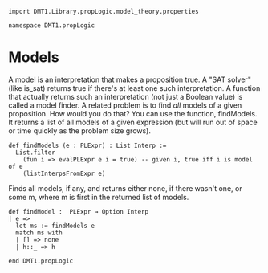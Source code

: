 ```lean
import DMT1.Library.propLogic.model_theory.properties

namespace DMT1.propLogic
```

# Models

A model is an interpretation that makes a proposition true.
A "SAT solver" (like is_sat) returns true if  there's at least
one such interpretation. A function that actually returns such
an interpretation (not just a Boolean value) is called a model
finder. A related problem is to find *all* models of a given
proposition. How would you do that? You can use the function,
findModels. It returns a list of all models of a given expression
(but will run out of space or time quickly as the problem size
grows).

```lean
def findModels (e : PLExpr) : List Interp :=
  List.filter
    (fun i => evalPLExpr e i = true) -- given i, true iff i is model of e
    (listInterpsFromExpr e)
```

Finds all models, if any, and returns either none, if there
wasn't one, or some m, where m is first in the returned list
of models.
```lean
def findModel :  PLExpr → Option Interp
| e =>
  let ms := findModels e
  match ms with
  | [] => none
  | h::_ => h

end DMT1.propLogic
```
